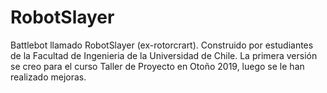 # RobotSlayer
Battlebot llamado RobotSlayer (ex-rotorcrart). Construido por estudiantes de la Facultad de Ingenieria de la Universidad de Chile. La primera versión se creo para el curso Taller de Proyecto en Otoño 2019, luego se le han realizado mejoras. 
